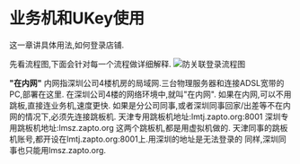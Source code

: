 # 业务机和UKey使用

这一章讲具体用法,如何登录店铺.

先看流程图,下面会针对每一个流程做详细解释.
![防关联登录流程图](http://lemai.oss-cn-shenzhen.aliyuncs.com/gitbook_netlogin/%E9%98%B2%E5%85%B3%E8%81%94%E7%99%BB%E5%BD%95%E6%B5%81%E7%A8%8B%E5%9B%BE.jpeg)


**"在内网"**
内网指深圳公司4楼机房的局域网.三台物理服务器和连接ADSL宽带的PC,部署在这里.
在深圳公司4楼的网络环境中,就叫"在内网".
如果在内网,可以不用跳板,直接连业务机,速度更快.
如果是分公司同事,或者深圳同事回家/出差等不在内网的情况下,必须先连接跳板机.
天津专用跳板机地址:lmtj.zapto.org:8001
深圳专用跳板机地址:lmsz.zapto.org
这两个跳板机,都是用虚拟机做的.
天津同事的跳板机账号,都开设在lmtj.zapto.org:8001上.用深圳的地址是无法登录的
同样,深圳同事也只能用lmsz.zapto.org.

